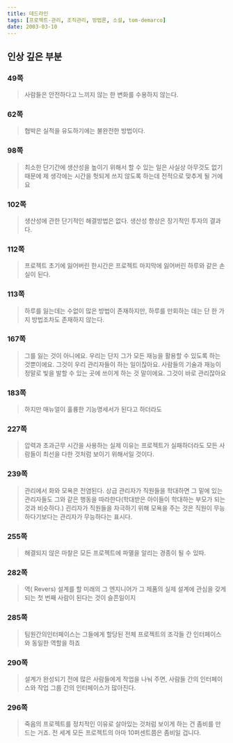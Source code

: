 ```yaml
---
title: 데드라인
tags: [프로젝트-관리, 조직관리, 방법론, 소설, tom-demarco]
date: 2003-03-10
---
```


## 인상 깊은 부분

### 49쪽
> 사람들은 안전하다고 느끼지 않는 한 변화를 수용하지 않는다.

### 62쪽
> 협박은 실적을 유도하기에는 불완전한 방법이다.

### 98쪽
> 최소한 단기간에 생산성을 높이기 위해서 할 수 있는 일은 사실상 아무것도 없기 때문에 제 생각에는 시간을 헛되게 쓰지 않도록 하는데 전적으로 맞추게 될 거에요

### 102쪽
> 생산성에 관한 단기적인 해결방법은 없다.
> 생산성 향상은 장기적인 투자의 결과다.

### 112쪽
> 프로젝트 초기에 잃어버린 한시간은 프로젝트 마지막에 잃어버린 하루와 같은 손실이 된다.

### 113쪽
> 하루를 잃는데는 수없이 많은 방법이 존재하지만, 하루를 만회하는 데는 단 한 가지 방법조차도 존재하지 않는다.

### 167쪽
> 그를 잃는 것이 아니에요. 우리는 단지 그가 모든 재능을 활용할 수 있도록 하는 것뿐이에요. 그것이 우리 관리자들이 하는 일이잖아요. 사람들의 기술과 재능이 정말로 빛을 발할 수 있는 곳에 쓰이게 하는 것 말이에요. 그것이 바로 관리잖아요

### 183쪽
> 하지만 매뉴얼이 훌륭한 기능명세서가 된다고 하더라도

### 227쪽
> 압력과 초과근무 시간을 사용하는 실제 이유는 프로젝트가 실패하더라도 모든 사람들이 최선을 다한 것처럼 보이기 위해서일 것이다.

### 239쪽
> 관리에서 화와 모욕은 전염된다. 상급 관리자가 직원들을 학대하면 그 밑에 있는 관리자들도 그와 같은 행동을 따라한다(학대받은 아이들이 학대하는 부모가 되는 것과 비슷하다.)
괸리자가 직원들을 자극하기 위해 모욕을 주는 것은 직원이 무능하다기보다는 관리자가 무능하다는 표시다.

### 255쪽
> 해결되지 않은 마찰은 모든 프로젝트에 파멸을 알리는 경종이 될 수 있따.

### 282쪽
> 역( Revers) 설계를 할 미래의 그 엔지니어가 그 제품의 실제 설계에 관심을 갖게 되는 첫 번째 사람이 된다는 것이 슬픈일이지

### 285쪽
> 팀원간의인터페이스는 그들에게 할당된 전체 프로젝트의 조각들 간 인터페이스와 동일한 역할을 하죠

### 290쪽
> 설계가 완성되기 전에 많은 사람들에게 작업을 나눠 주면, 사람들 간의 인터페이스와 작업 그룹 간의 인터페이스가 많아진다.

### 296쪽
> 죽음의 프로젝트를 정치적인 이유로 살아있는 것처럼 보이게 하는 건 좀비를 만드는 거죠. 전 세계 모든 프로젝트의 아마 10퍼센트쯤은 좀비일 겁니다.

